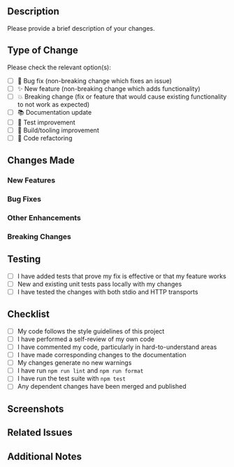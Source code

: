 ## Description

Please provide a brief description of your changes.

## Type of Change

Please check the relevant option(s):

- [ ] 🐛 Bug fix (non-breaking change which fixes an issue)
- [ ] ✨ New feature (non-breaking change which adds functionality)
- [ ] 💥 Breaking change (fix or feature that would cause existing functionality to not work as expected)
- [ ] 📚 Documentation update
- [ ] 🧪 Test improvement
- [ ] 🔧 Build/tooling improvement
- [ ] 🎨 Code refactoring

## Changes Made

### New Features
<!-- If applicable, describe new features added -->

### Bug Fixes
<!-- If applicable, describe bugs fixed -->

### Other Enhancements
<!-- If applicable, describe other improvements -->

### Breaking Changes
<!-- If applicable, describe breaking changes and migration path -->

## Testing

- [ ] I have added tests that prove my fix is effective or that my feature works
- [ ] New and existing unit tests pass locally with my changes
- [ ] I have tested the changes with both stdio and HTTP transports

## Checklist

- [ ] My code follows the style guidelines of this project
- [ ] I have performed a self-review of my own code
- [ ] I have commented my code, particularly in hard-to-understand areas
- [ ] I have made corresponding changes to the documentation
- [ ] My changes generate no new warnings
- [ ] I have run `npm run lint` and `npm run format`
- [ ] I have run the test suite with `npm test`
- [ ] Any dependent changes have been merged and published

## Screenshots
<!-- If applicable, add screenshots to help explain your changes -->

## Related Issues
<!-- Link to related issues: Fixes #123, Closes #456 -->

## Additional Notes
<!-- Any additional information that reviewers should know -->
